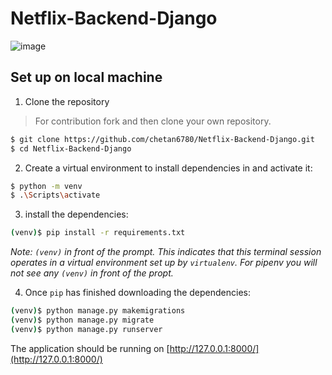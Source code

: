 # Netflix-Backend-Django

![image](https://user-images.githubusercontent.com/62825092/133116839-17201a14-a2c2-4c59-b2e5-1a2a8f4904f7.png)
## Set up on local machine

1. Clone the repository
> For contribution fork and then clone your own repository.

```sh
$ git clone https://github.com/chetan6780/Netflix-Backend-Django.git
$ cd Netflix-Backend-Django
```

2. Create a virtual environment to install dependencies in and activate it:

```sh
$ python -m venv
$ .\Scripts\activate
```

3. install the dependencies:

```sh
(venv)$ pip install -r requirements.txt
```
*Note: `(venv)` in front of the prompt. This indicates that this terminal
session operates in a virtual environment set up by `virtualenv`.
For pipenv you will not see any `(venv)` in front of the propt.*

4. Once `pip` has finished downloading the dependencies:
```sh
(venv)$ python manage.py makemigrations
(venv)$ python manage.py migrate
(venv)$ python manage.py runserver
```
The application should be running on [http://127.0.0.1:8000/](http://127.0.0.1:8000/)


